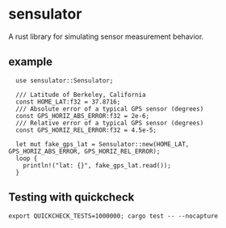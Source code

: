 # sensulator

A rust library for simulating sensor measurement behavior.

## example

```
  use sensulator::Sensulator;
  
  /// Latitude of Berkeley, California
  const HOME_LAT:f32 = 37.8716;
  /// Absolute error of a typical GPS sensor (degrees)
  const GPS_HORIZ_ABS_ERROR:f32 = 2e-6;
  /// Relative error of a typical GPS sensor (degrees)
  const GPS_HORIZ_REL_ERROR:f32 = 4.5e-5;
  
  let mut fake_gps_lat = Sensulator::new(HOME_LAT, GPS_HORIZ_ABS_ERROR, GPS_HORIZ_REL_ERROR);
  loop {
    println!("lat: {}", fake_gps_lat.read());
  }
```


## Testing with quickcheck

```
export QUICKCHECK_TESTS=1000000; cargo test -- --nocapture
```



